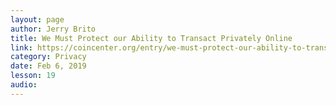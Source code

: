 ```yaml
---
layout: page
author: Jerry Brito
title: We Must Protect our Ability to Transact Privately Online
link: https://coincenter.org/entry/we-must-protect-our-ability-to-transact-privately-online
category: Privacy
date: Feb 6, 2019
lesson: 19
audio: 
---
```

